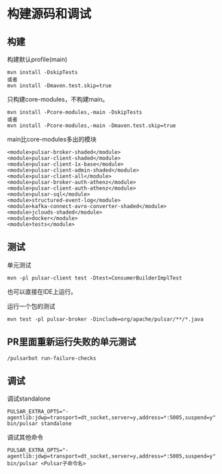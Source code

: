 # 构建源码和调试

## 构建
构建默认profile(main)
```shell
mvn install -DskipTests
或者
mvn install -Dmaven.test.skip=true
```

只构建core-modules，不构建main。
```shell
mvn install -Pcore-modules,-main -DskipTests
或者
mvn install -Pcore-modules,-main -Dmaven.test.skip=true
```

main比core-modules多出的模块
```
<module>pulsar-broker-shaded</module>
<module>pulsar-client-shaded</module>
<module>pulsar-client-1x-base</module>
<module>pulsar-client-admin-shaded</module>
<module>pulsar-client-all</module>
<module>pulsar-broker-auth-athenz</module>
<module>pulsar-client-auth-athenz</module>
<module>pulsar-sql</module>
<module>structured-event-log</module>
<module>kafka-connect-avro-converter-shaded</module>
<module>jclouds-shaded</module>
<module>docker</module>
<module>tests</module>
```

## 测试
单元测试
```shell
mvn -pl pulsar-client test -Dtest=ConsumerBuilderImplTest
```
也可以直接在IDE上运行。

运行一个包的测试
```shell
mvn test -pl pulsar-broker -Dinclude=org/apache/pulsar/**/*.java
```

## PR里面重新运行失败的单元测试
```shell
/pulsarbot run-failure-checks
```

## 调试
调试standalone
```shell
PULSAR_EXTRA_OPTS="-agentlib:jdwp=transport=dt_socket,server=y,address=*:5005,suspend=y" bin/pulsar standalone
```

调试其他命令
```
PULSAR_EXTRA_OPTS="-agentlib:jdwp=transport=dt_socket,server=y,address=*:5005,suspend=y" bin/pulsar <Pulsar子命令名>
```

